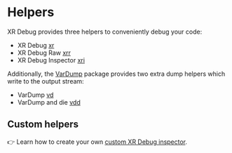# Helpers

XR Debug provides three helpers to conveniently debug your code:

* XR Debug [xr](xr.md)
* XR Debug Raw [xrr](xrr.md)
* XR Debug Inspector [xri](xri.md)

Additionally, the [VarDump](https://chevere.org/packages/var-dump.html) package provides two extra dump helpers which write to the output stream:

* VarDump [vd](vd.md)
* VarDump and die [vdd](vdd.md)

## Custom helpers

👉 Learn how to create your own [custom XR Debug inspector](../developer/custom-inspectors.md).
